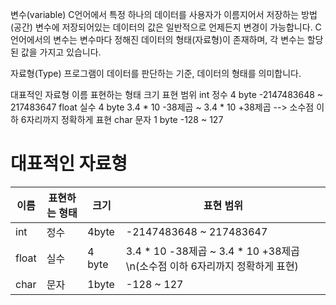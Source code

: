 변수(variable)
C언어에서 특정 하나의 데이터를 사용자가 이름지어서 저장하는 방법(공간)
변수에 저장되어있는 데이터의 값은 일반적으로 언제든지 변경이 가능합니다.
C언어에서의 변수는 변수마다 정해진 데이터의 형태(자료형)이 존재하며, 각 변수는
할당된 값을 가지고 있습니다.

자료형(Type)
프로그램이 데이터를 판단하는 기준, 데이터의 형태를 의미합니다.

대표적인 자료형
이름 표현하는 형태  크기    표현 범위
int     정수      4 byte  -2147483648 ~ 217483647
float   실수      4 byte  3.4 * 10 -38제곱 ~ 3.4 * 10 +38제곱   --> 소수점 이하 6자리까지 정확하게 표현
char    문자      1 byte  -128 ~ 127

# 대표적인 자료형
|이름|표현하는 형태|크기|표현 범위|
|-----|-----|-----|-----|
|int|정수|4byte|-2147483648 ~ 217483647|
|float|실수|4 byte|3.4 * 10 -38제곱 ~ 3.4 * 10 +38제곱\n(소수점 이하 6자리까지 정확하게 표현)|
|char|문자|1byte|-128 ~ 127|

